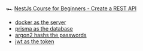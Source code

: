 🏎 [NestJs Course for Beginners - Create a REST API](https://www.youtube.com/watch?v=GHTA143_b-s&t=8195s)
- [docker as the server](https://www.docker.com/)
- [prisma as the database](https://www.prisma.io/)
- [argon2 hashs the passwords](https://github.com/ranisalt/node-argon2#readme)
- [jwt as the token](https://jwt.io/)